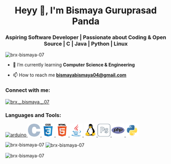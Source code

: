 <h1 align="center">Heyy 👋, I'm Bismaya Guruprasad Panda</h1>
<h3 align="center">Aspiring Software Developer | Passionate about Coding & Open Source | C | Java | Python | Linux</h3>

<p align="left"> <img src="https://komarev.com/ghpvc/?username=brx-bismaya-07&label=Profile%20views&color=0e75b6&style=flat" alt="brx-bismaya-07" /> </p>

- 🌱 I’m currently learning **Computer Science & Engineering**

- 📫 How to reach me **bismayabismaya04@gmail.com**

<h3 align="left">Connect with me:</h3>
<p align="left">
<a href="https://instagram.com/brx._.bismaya._.07" target="blank"><img align="center" src="https://raw.githubusercontent.com/rahuldkjain/github-profile-readme-generator/master/src/images/icons/Social/instagram.svg" alt="brx._.bismaya._.07" height="30" width="40" /></a>
</p>

<h3 align="left">Languages and Tools:</h3>
<p align="left"> <a href="https://www.arduino.cc/" target="_blank" rel="noreferrer"> <img src="https://cdn.worldvectorlogo.com/logos/arduino-1.svg" alt="arduino" width="40" height="40"/> </a> <a href="https://www.cprogramming.com/" target="_blank" rel="noreferrer"> <img src="https://raw.githubusercontent.com/devicons/devicon/master/icons/c/c-original.svg" alt="c" width="40" height="40"/> </a> <a href="https://www.w3schools.com/css/" target="_blank" rel="noreferrer"> <img src="https://raw.githubusercontent.com/devicons/devicon/master/icons/css3/css3-original-wordmark.svg" alt="css3" width="40" height="40"/> </a> <a href="https://www.w3.org/html/" target="_blank" rel="noreferrer"> <img src="https://raw.githubusercontent.com/devicons/devicon/master/icons/html5/html5-original-wordmark.svg" alt="html5" width="40" height="40"/> </a> <a href="https://www.java.com" target="_blank" rel="noreferrer"> <img src="https://raw.githubusercontent.com/devicons/devicon/master/icons/java/java-original.svg" alt="java" width="40" height="40"/> </a> <a href="https://www.linux.org/" target="_blank" rel="noreferrer"> <img src="https://raw.githubusercontent.com/devicons/devicon/master/icons/linux/linux-original.svg" alt="linux" width="40" height="40"/> </a> <a href="https://www.photoshop.com/en" target="_blank" rel="noreferrer"> <img src="https://raw.githubusercontent.com/devicons/devicon/master/icons/photoshop/photoshop-line.svg" alt="photoshop" width="40" height="40"/> </a> <a href="https://www.php.net" target="_blank" rel="noreferrer"> <img src="https://raw.githubusercontent.com/devicons/devicon/master/icons/php/php-original.svg" alt="php" width="40" height="40"/> </a> <a href="https://www.python.org" target="_blank" rel="noreferrer"> <img src="https://raw.githubusercontent.com/devicons/devicon/master/icons/python/python-original.svg" alt="python" width="40" height="40"/> </a> </p>

<p><img align="left" src="https://github-readme-stats.vercel.app/api/top-langs?username=brx-bismaya-07&show_icons=true&locale=en&layout=compact" alt="brx-bismaya-07" /></p>

<p>&nbsp;<img align="center" src="https://github-readme-stats.vercel.app/api?username=brx-bismaya-07&show_icons=true&locale=en" alt="brx-bismaya-07" /></p>

<p><img align="center" src="https://github-readme-streak-stats.herokuapp.com/?user=brx-bismaya-07&" alt="brx-bismaya-07" /></p>
